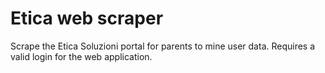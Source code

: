 # Etica web scraper

Scrape the Etica Soluzioni portal for parents to mine user data. Requires a valid login for the web application.
